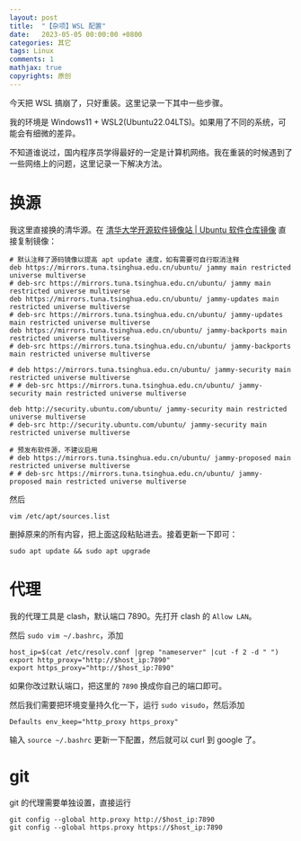 ```yaml
---
layout: post
title:  "【杂项】WSL 配置"
date:   2023-05-05 00:00:00 +0800
categories: 其它
tags: Linux
comments: 1
mathjax: true
copyrights: 原创
---
```


今天把 WSL 搞崩了，只好重装。这里记录一下其中一些步骤。

我的环境是 Windows11 + WSL2(Ubuntu22.04LTS)。如果用了不同的系统，可能会有细微的差异。

不知道谁说过，国内程序员学得最好的一定是计算机网络。我在重装的时候遇到了一些网络上的问题，这里记录一下解决方法。

# 换源

我这里直接换的清华源。在 [清华大学开源软件镜像站 | Ubuntu 软件仓库镜像](https://mirrors.tuna.tsinghua.edu.cn/help/ubuntu/) 直接复制镜像：

```list
# 默认注释了源码镜像以提高 apt update 速度，如有需要可自行取消注释
deb https://mirrors.tuna.tsinghua.edu.cn/ubuntu/ jammy main restricted universe multiverse
# deb-src https://mirrors.tuna.tsinghua.edu.cn/ubuntu/ jammy main restricted universe multiverse
deb https://mirrors.tuna.tsinghua.edu.cn/ubuntu/ jammy-updates main restricted universe multiverse
# deb-src https://mirrors.tuna.tsinghua.edu.cn/ubuntu/ jammy-updates main restricted universe multiverse
deb https://mirrors.tuna.tsinghua.edu.cn/ubuntu/ jammy-backports main restricted universe multiverse
# deb-src https://mirrors.tuna.tsinghua.edu.cn/ubuntu/ jammy-backports main restricted universe multiverse

# deb https://mirrors.tuna.tsinghua.edu.cn/ubuntu/ jammy-security main restricted universe multiverse
# # deb-src https://mirrors.tuna.tsinghua.edu.cn/ubuntu/ jammy-security main restricted universe multiverse

deb http://security.ubuntu.com/ubuntu/ jammy-security main restricted universe multiverse
# deb-src http://security.ubuntu.com/ubuntu/ jammy-security main restricted universe multiverse

# 预发布软件源，不建议启用
# deb https://mirrors.tuna.tsinghua.edu.cn/ubuntu/ jammy-proposed main restricted universe multiverse
# # deb-src https://mirrors.tuna.tsinghua.edu.cn/ubuntu/ jammy-proposed main restricted universe multiverse
```

然后

```shell
vim /etc/apt/sources.list
```

删掉原来的所有内容，把上面这段粘贴进去。接着更新一下即可：

```shell
sudo apt update && sudo apt upgrade
```

# 代理

我的代理工具是 clash，默认端口 7890。先打开 clash 的 `Allow LAN`。

然后 `sudo vim ~/.bashrc`，添加

```shell
host_ip=$(cat /etc/resolv.conf |grep "nameserver" |cut -f 2 -d " ")
export http_proxy="http://$host_ip:7890"
export https_proxy="http://$host_ip:7890"
```

如果你改过默认端口，把这里的 `7890` 换成你自己的端口即可。

然后我们需要把环境变量持久化一下，运行 `sudo visudo`，然后添加

```
Defaults env_keep="http_proxy https_proxy"
```

输入 `source ~/.bashrc` 更新一下配置，然后就可以 curl 到 google 了。

# git

git 的代理需要单独设置，直接运行

```shell
git config --global http.proxy http://$host_ip:7890
git config --global https.proxy https://$host_ip:7890
```
